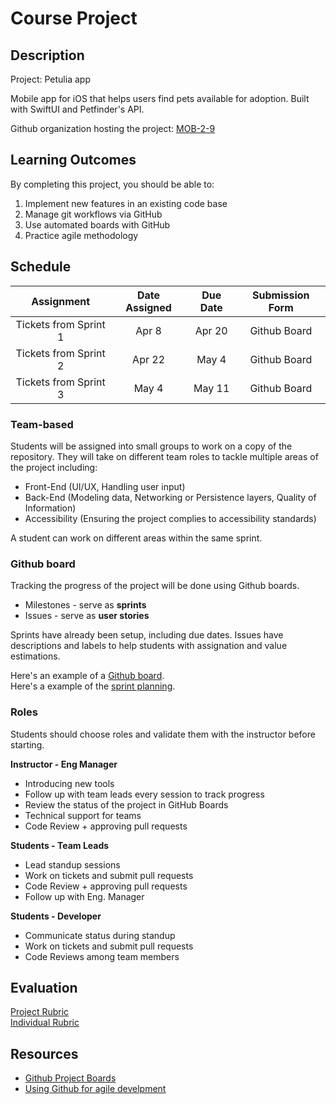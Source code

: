 # Course Project

## Description

Project: Petulia app

Mobile app for iOS that helps users find pets available for adoption. Built with SwiftUI and Petfinder's API.

Github organization hosting the project: [MOB-2-9](https://github.com/MOB-2-9)

## Learning Outcomes
By completing this project, you should be able to:

1. Implement new features in an existing code base
1. Manage git workflows via GitHub
1. Use automated boards with GitHub
1. Practice agile methodology

## Schedule

|     Assignment          | Date Assigned |   Due Date   |   Submission Form    |
|:-----------------------:|:-------------:|:------------:|:--------------------:|
| Tickets from Sprint 1   |  Apr 8        |  Apr 20      | Github Board         |
| Tickets from Sprint 2   |  Apr 22       |  May 4       | Github Board         |
| Tickets from Sprint 3   |  May 4        |  May 11      | Github Board         |

### Team-based

Students will be assigned into small groups to work on a copy of the repository.
They will take on different team roles to tackle multiple areas of the project including:

- Front-End (UI/UX, Handling user input)
- Back-End (Modeling data, Networking or Persistence layers, Quality of Information)
- Accessibility (Ensuring the project complies to accessibility standards)

A student can work on different areas within the same sprint.

### Github board

Tracking the progress of the project will be done using Github boards.

- Milestones - serve as **sprints**
- Issues - serve as **user stories**

Sprints have already been setup, including due dates. Issues have descriptions and labels to help students with assignation and value estimations.

Here's an example of a [Github board](https://github.com/MOB-2-9/Petulia-Open/projects/1).<br>
Here's a example of the [sprint planning](https://github.com/MOB-2-9/Petulia-Open/milestones).

### Roles

Students should choose roles and validate them with the instructor before starting.

**Instructor - Eng Manager**
- Introducing new tools
- Follow up with team leads every session to track progress
- Review the status of the project in GitHub Boards
- Technical support for teams
- Code Review + approving pull requests

**Students - Team Leads**
- Lead standup sessions
- Work on tickets and submit pull requests
- Code Review + approving pull requests
- Follow up with Eng. Manager

**Students - Developer**
- Communicate status during standup
- Work on tickets and submit pull requests
- Code Reviews among team members

## Evaluation

[Project Rubric](https://docs.google.com/document/d/1Qw69drjybIPOuhx0ZSLbU1U_2yrTCbxN8kovjofo2y4/edit?usp=sharing)<br>
[Individual Rubric]()

## Resources

- [Github Project Boards](https://youtube.com/playlist?list=PLiO7XHcmTslc5hGrbnnmHIb0SeJLTpOEu)
- [Using Github for agile develpment](https://zube.io/blog/agile-project-management-workflow-for-github-issues/)
